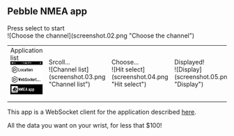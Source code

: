 ## Pebble NMEA app
<table>
  <tr>
    <td>
      Application list
      <br/>
      <img src="screenshot.01.png" alt="Start here">
    </td>
Press select to start
<br/>
![Choose the channel](screenshot.02.png "Choose the channel")
    <td>
Srcoll...
<br/>
![Channel list](screenshot.03.png "Channel list")
    </td>
    <td>
Choose...
<br/>
![Hit select](screenshot.04.png "Hit select")
    </td>
    <td>
Displayed!
<br/>
![Display](screenshot.05.png "Display")
    </td>
  </tr>
</table>

This app is a WebSocket client for the application described [here](http://www.lediouris.net/RaspberryPI/_Articles/readme.html).

All the data you want on your wrist, for less that $100!